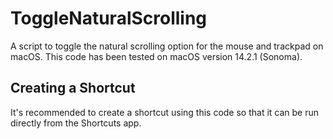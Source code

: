 # ToggleNaturalScrolling
A script to toggle the natural scrolling option for the mouse and trackpad on macOS. This code has been tested on macOS version 14.2.1 (Sonoma).

## Creating a Shortcut
It's recommended to create a shortcut using this code so that it can be run directly from the Shortcuts app.
